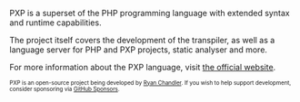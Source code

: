 PXP is a superset of the PHP programming language with extended syntax and runtime capabilities.

The project itself covers the development of the transpiler, as well as a language server for PHP and PXP projects, static analyser and more.

For more information about the PXP language, visit [the official website](https://pxplang.org).

<sup><sub>PXP is an open-source project being developed by [Ryan Chandler](https://twitter.com/ryangjchandler). If you wish to help support development, consider sponsoring via [GitHub Sponsors](https://github.com/sponsors/ryangjchandler).</sub></sup>
